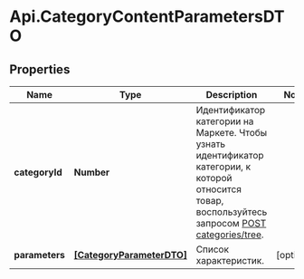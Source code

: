 # Api.CategoryContentParametersDTO

## Properties

Name | Type | Description | Notes
------------ | ------------- | ------------- | -------------
**categoryId** | **Number** | Идентификатор категории на Маркете. Чтобы узнать идентификатор категории, к которой относится товар, воспользуйтесь запросом [POST categories/tree](../../reference/categories/getCategoriesTree.md). | 
**parameters** | [**[CategoryParameterDTO]**](CategoryParameterDTO.md) | Список характеристик. | [optional] 


